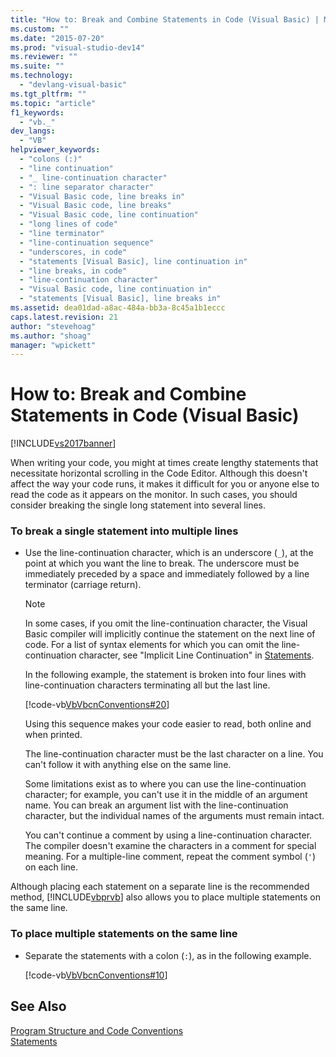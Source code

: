 ```yaml
---
title: "How to: Break and Combine Statements in Code (Visual Basic) | Microsoft Docs"
ms.custom: ""
ms.date: "2015-07-20"
ms.prod: "visual-studio-dev14"
ms.reviewer: ""
ms.suite: ""
ms.technology: 
  - "devlang-visual-basic"
ms.tgt_pltfrm: ""
ms.topic: "article"
f1_keywords: 
  - "vb._"
dev_langs: 
  - "VB"
helpviewer_keywords: 
  - "colons (:)"
  - "line continuation"
  - "_ line-continuation character"
  - ": line separator character"
  - "Visual Basic code, line breaks in"
  - "Visual Basic code, line breaks"
  - "Visual Basic code, line continuation"
  - "long lines of code"
  - "line terminator"
  - "line-continuation sequence"
  - "underscores, in code"
  - "statements [Visual Basic], line continuation in"
  - "line breaks, in code"
  - "line-continuation character"
  - "Visual Basic code, line continuation in"
  - "statements [Visual Basic], line breaks in"
ms.assetid: dea01dad-a8ac-484a-bb3a-8c45a1b1eccc
caps.latest.revision: 21
author: "stevehoag"
ms.author: "shoag"
manager: "wpickett"
---
```

# How to: Break and Combine Statements in Code (Visual Basic)
[!INCLUDE[vs2017banner](../../../includes/vs2017banner.md)]

When writing your code, you might at times create lengthy statements that necessitate horizontal scrolling in the Code Editor. Although this doesn't affect the way your code runs, it makes it difficult for you or anyone else to read the code as it appears on the monitor. In such cases, you should consider breaking the single long statement into several lines.  
  
### To break a single statement into multiple lines  
  
-   Use the line-continuation character, which is an underscore (`_`), at the point at which you want the line to break. The underscore must be immediately preceded by a space and immediately followed by a line terminator (carriage return).  
  
    > [!NOTE]
    >  In some cases, if you omit the line-continuation character, the Visual Basic compiler will implicitly continue the statement on the next line of code. For a list of syntax elements for which you can omit the line-continuation character, see "Implicit Line Continuation" in [Statements](../../../visual-basic/programming-guide/language-features/statements.md).  
  
     In the following example, the statement is broken into four lines with line-continuation characters terminating all but the last line.  
  
     [!code-vb[VbVbcnConventions#20](../../../snippets/visualbasic/VS_Snippets_VBCSharp/VbVbcnConventions/VB/Class1.vb#20)]  
  
     Using this sequence makes your code easier to read, both online and when printed.  
  
     The line-continuation character must be the last character on a line. You can't follow it with anything else on the same line.  
  
     Some limitations exist as to where you can use the line-continuation character; for example, you can't use it in the middle of an argument name. You can break an argument list with the line-continuation character, but the individual names of the arguments must remain intact.  
  
     You can't continue a comment by using a line-continuation character. The compiler doesn't examine the characters in a comment for special meaning. For a multiple-line comment, repeat the comment symbol (`'`) on each line.  
  
 Although placing each statement on a separate line is the recommended method, [!INCLUDE[vbprvb](../../../includes/vbprvb-md.md)] also allows you to place multiple statements on the same line.  
  
### To place multiple statements on the same line  
  
-   Separate the statements with a colon (`:`), as in the following example.  
  
     [!code-vb[VbVbcnConventions#10](../../../snippets/visualbasic/VS_Snippets_VBCSharp/VbVbcnConventions/VB/Class1.vb#10)]  
  
## See Also  
 [Program Structure and Code Conventions](../../../visual-basic/programming-guide/program-structure/program-structure-and-code-conventions.md)   
 [Statements](../../../visual-basic/programming-guide/language-features/statements.md)